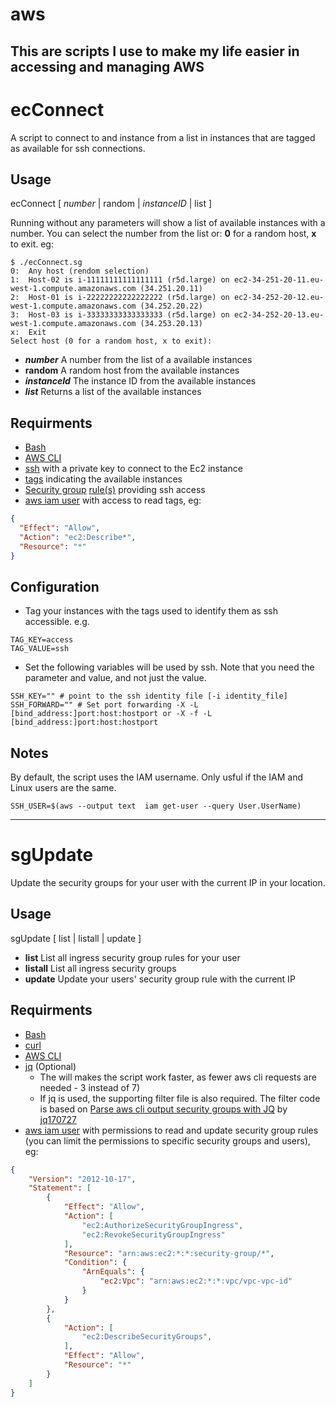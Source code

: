 # aws
This are scripts I use to make my life easier in accessing and managing AWS
---

# ecConnect
A script to connect to and instance from a list in instances that are tagged as available for ssh connections.
## Usage

ecConnect [ *number* | random | *instanceID* | list ]

Running without any parameters will show a list of available instances with a number. You can select the number from the list or: **0** for a random host, **x** to exit. eg:
```
$ ./ecConnect.sg
0:  Any host (rendom selection)
1:  Host-02 is i-11111111111111111 (r5d.large) on ec2-34-251-20-11.eu-west-1.compute.amazonaws.com (34.251.20.11)
2:  Host-01 is i-22222222222222222 (r5d.large) on ec2-34-252-20-12.eu-west-1.compute.amazonaws.com (34.252.20.22)
3:  Host-03 is i-33333333333333333 (r5d.large) on ec2-34-252-20-13.eu-west-1.compute.amazonaws.com (34.253.20.13)
x:  Exit
Select host (0 for a random host, x to exit):
```

* ***number*** A number from the list of a available instances
* **random** A random host from the available instances
* ***instanceId*** The instance ID from the available instances
* ***list*** Returns a list of the available instances

## Requirments
* [Bash](https://www.gnu.org/software/bash/)
* [AWS CLI](https://aws.amazon.com/cli/)
* [ssh](https://www.openssh.com/) with a private key to connect to the Ec2 instance
* [tags](https://docs.aws.amazon.com/AWSEC2/latest/UserGuide/Using_Tags.html) indicating the available instances
* [Security group](https://docs.aws.amazon.com/vpc/latest/userguide/VPC_SecurityGroups.html) [rule(s)](https://docs.aws.amazon.com/vpc/latest/userguide/VPC_SecurityGroups.html#SecurityGroupRules) providing ssh access
* [aws iam user](https://aws.amazon.com/iam/) with access to read tags, eg:
```json
{
  "Effect": "Allow",
  "Action": "ec2:Describe*",
  "Resource": "*"
}
```
## Configuration
* Tag your instances with the tags used to identify them as ssh accessible. e.g.
```shell
TAG_KEY=access
TAG_VALUE=ssh
```
* Set the following variables will be used by ssh. Note that you need the parameter and value, and not just the value.
```shell
SSH_KEY="" # point to the ssh identity file [-i identity_file]
SSH_FORWARD="" # Set port forwarding -X -L [bind_address:]port:host:hostport or -X -f -L [bind_address:]port:host:hostport
```
## Notes
By default, the script uses the IAM username. Only usful if the IAM and Linux users are the same.
```shell
SSH_USER=$(aws --output text  iam get-user --query User.UserName)
```
---

# sgUpdate
Update the security groups for your user with the current IP in your location. 

## Usage
sgUpdate [ list | listall | update ]
* **list** List all ingress security group rules for your user
* **listall** List all ingress security groups
* **update** Update your users' security group rule with the current IP

## Requirments
* [Bash](https://www.gnu.org/software/bash/)
* [curl](https://curl.se/)
* [AWS CLI](https://aws.amazon.com/cli/)
* [jq](https://stedolan.github.io/jq/) (Optional) 
  * The will makes the script work faster, as fewer aws cli requests are needed - 3 instead of 7)
  * If jq is used, the supporting filter file is also required. The filter code is based on [Parse aws cli output security groups with JQ](https://stackoverflow.com/questions/26543318/parse-aws-cli-output-security-groups-with-jq/45704642#45704642) by [jq170727](https://stackoverflow.com/users/8379597/jq170727)
* [aws iam user](https://aws.amazon.com/iam/) with permissions to read and update security group rules (you can limit the permissions to specific security groups and users), eg:
```json
{
    "Version": "2012-10-17",
    "Statement": [
        {
            "Effect": "Allow",
            "Action": [
                "ec2:AuthorizeSecurityGroupIngress",
                "ec2:RevokeSecurityGroupIngress"
            ],
            "Resource": "arn:aws:ec2:*:*:security-group/*",
            "Condition": {
                "ArnEquals": {
                    "ec2:Vpc": "arn:aws:ec2:*:*:vpc/vpc-vpc-id"
                }
            }
        },
        {
            "Action": [
                "ec2:DescribeSecurityGroups",
            ],
            "Effect": "Allow",
            "Resource": "*"
        }
    ]
}
```
